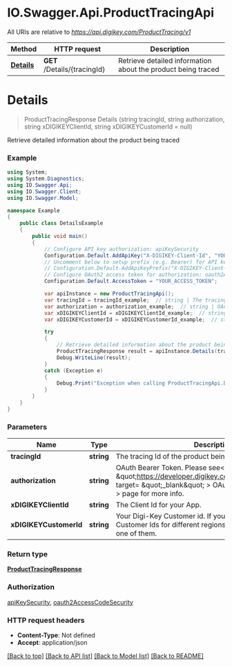 # IO.Swagger.Api.ProductTracingApi

All URIs are relative to *https://api.digikey.com/ProductTracing/v1*

Method | HTTP request | Description
------------- | ------------- | -------------
[**Details**](ProductTracingApi.md#details) | **GET** /Details/{tracingId} | Retrieve detailed information about the product being traced


<a name="details"></a>
# **Details**
> ProductTracingResponse Details (string tracingId, string authorization, string xDIGIKEYClientId, string xDIGIKEYCustomerId = null)

Retrieve detailed information about the product being traced

### Example
```csharp
using System;
using System.Diagnostics;
using IO.Swagger.Api;
using IO.Swagger.Client;
using IO.Swagger.Model;

namespace Example
{
    public class DetailsExample
    {
        public void main()
        {
            // Configure API key authorization: apiKeySecurity
            Configuration.Default.AddApiKey("X-DIGIKEY-Client-Id", "YOUR_API_KEY");
            // Uncomment below to setup prefix (e.g. Bearer) for API key, if needed
            // Configuration.Default.AddApiKeyPrefix("X-DIGIKEY-Client-Id", "Bearer");
            // Configure OAuth2 access token for authorization: oauth2AccessCodeSecurity
            Configuration.Default.AccessToken = "YOUR_ACCESS_TOKEN";

            var apiInstance = new ProductTracingApi();
            var tracingId = tracingId_example;  // string | The tracing Id of the product being traced
            var authorization = authorization_example;  // string | OAuth Bearer Token. Please see<a href= \"https://developer.digikey.com/documentation/oauth\" target= \"_blank\" > OAuth 2.0 Documentation </a > page for more info.
            var xDIGIKEYClientId = xDIGIKEYClientId_example;  // string | The Client Id for your App.
            var xDIGIKEYCustomerId = xDIGIKEYCustomerId_example;  // string | Your Digi-Key Customer id. If your account has multiple Customer Ids for different regions, this allows you to select one of them. (optional) 

            try
            {
                // Retrieve detailed information about the product being traced
                ProductTracingResponse result = apiInstance.Details(tracingId, authorization, xDIGIKEYClientId, xDIGIKEYCustomerId);
                Debug.WriteLine(result);
            }
            catch (Exception e)
            {
                Debug.Print("Exception when calling ProductTracingApi.Details: " + e.Message );
            }
        }
    }
}
```

### Parameters

Name | Type | Description  | Notes
------------- | ------------- | ------------- | -------------
 **tracingId** | **string**| The tracing Id of the product being traced | 
 **authorization** | **string**| OAuth Bearer Token. Please see&lt;a href&#x3D; \&quot;https://developer.digikey.com/documentation/oauth\&quot; target&#x3D; \&quot;_blank\&quot; &gt; OAuth 2.0 Documentation &lt;/a &gt; page for more info. | 
 **xDIGIKEYClientId** | **string**| The Client Id for your App. | 
 **xDIGIKEYCustomerId** | **string**| Your Digi-Key Customer id. If your account has multiple Customer Ids for different regions, this allows you to select one of them. | [optional] 

### Return type

[**ProductTracingResponse**](ProductTracingResponse.md)

### Authorization

[apiKeySecurity](../README.md#apiKeySecurity), [oauth2AccessCodeSecurity](../README.md#oauth2AccessCodeSecurity)

### HTTP request headers

 - **Content-Type**: Not defined
 - **Accept**: application/json

[[Back to top]](#) [[Back to API list]](../README.md#documentation-for-api-endpoints) [[Back to Model list]](../README.md#documentation-for-models) [[Back to README]](../README.md)

